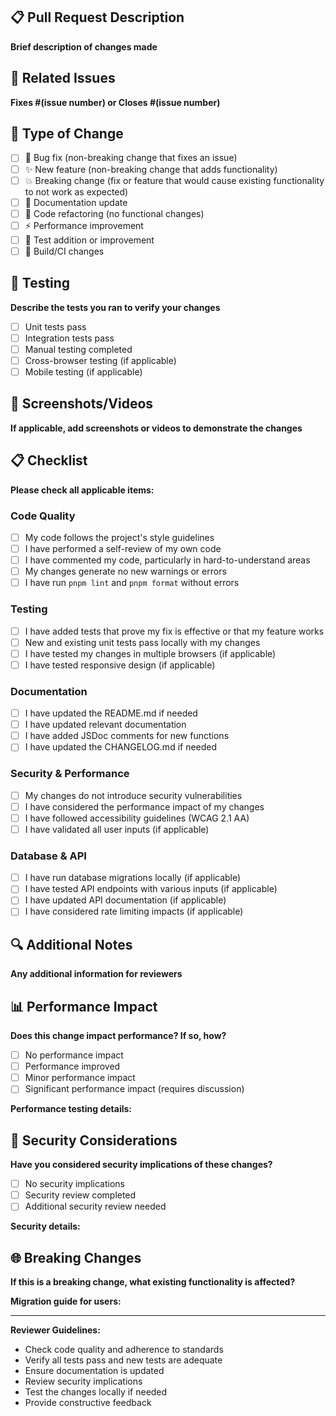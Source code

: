 ## 📋 Pull Request Description

**Brief description of changes made**

## 🔗 Related Issues

**Fixes #(issue number) or Closes #(issue number)**

## 🎯 Type of Change

- [ ] 🐛 Bug fix (non-breaking change that fixes an issue)
- [ ] ✨ New feature (non-breaking change that adds functionality)
- [ ] 💥 Breaking change (fix or feature that would cause existing functionality
      to not work as expected)
- [ ] 📝 Documentation update
- [ ] 🧹 Code refactoring (no functional changes)
- [ ] ⚡ Performance improvement
- [ ] 🧪 Test addition or improvement
- [ ] 🔧 Build/CI changes

## 🧪 Testing

**Describe the tests you ran to verify your changes**

- [ ] Unit tests pass
- [ ] Integration tests pass
- [ ] Manual testing completed
- [ ] Cross-browser testing (if applicable)
- [ ] Mobile testing (if applicable)

## 📱 Screenshots/Videos

**If applicable, add screenshots or videos to demonstrate the changes**

## 📋 Checklist

**Please check all applicable items:**

### Code Quality

- [ ] My code follows the project's style guidelines
- [ ] I have performed a self-review of my own code
- [ ] I have commented my code, particularly in hard-to-understand areas
- [ ] My changes generate no new warnings or errors
- [ ] I have run `pnpm lint` and `pnpm format` without errors

### Testing

- [ ] I have added tests that prove my fix is effective or that my feature works
- [ ] New and existing unit tests pass locally with my changes
- [ ] I have tested my changes in multiple browsers (if applicable)
- [ ] I have tested responsive design (if applicable)

### Documentation

- [ ] I have updated the README.md if needed
- [ ] I have updated relevant documentation
- [ ] I have added JSDoc comments for new functions
- [ ] I have updated the CHANGELOG.md if needed

### Security & Performance

- [ ] My changes do not introduce security vulnerabilities
- [ ] I have considered the performance impact of my changes
- [ ] I have followed accessibility guidelines (WCAG 2.1 AA)
- [ ] I have validated all user inputs (if applicable)

### Database & API

- [ ] I have run database migrations locally (if applicable)
- [ ] I have tested API endpoints with various inputs (if applicable)
- [ ] I have updated API documentation (if applicable)
- [ ] I have considered rate limiting impacts (if applicable)

## 🔍 Additional Notes

**Any additional information for reviewers**

## 📊 Performance Impact

**Does this change impact performance? If so, how?**

- [ ] No performance impact
- [ ] Performance improved
- [ ] Minor performance impact
- [ ] Significant performance impact (requires discussion)

**Performance testing details:**

## 🔐 Security Considerations

**Have you considered security implications of these changes?**

- [ ] No security implications
- [ ] Security review completed
- [ ] Additional security review needed

**Security details:**

## 🌐 Breaking Changes

**If this is a breaking change, what existing functionality is affected?**

**Migration guide for users:**

---

**Reviewer Guidelines:**

- Check code quality and adherence to standards
- Verify all tests pass and new tests are adequate
- Ensure documentation is updated
- Review security implications
- Test the changes locally if needed
- Provide constructive feedback

